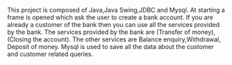 This project is composed of Java,Java Swing,JDBC and Mysql.
At starting a frame is opened which ask the user to create a bank account.
If you are already a customer of the bank then you can use all the services provided by the bank.
The services provided by the bank are (Transfer of money),(Closing the account).
The other services are Balance enquiry,Withdrawal, Deposit of money.
Mysql is used to save all the data about the customer and customer related queries.
